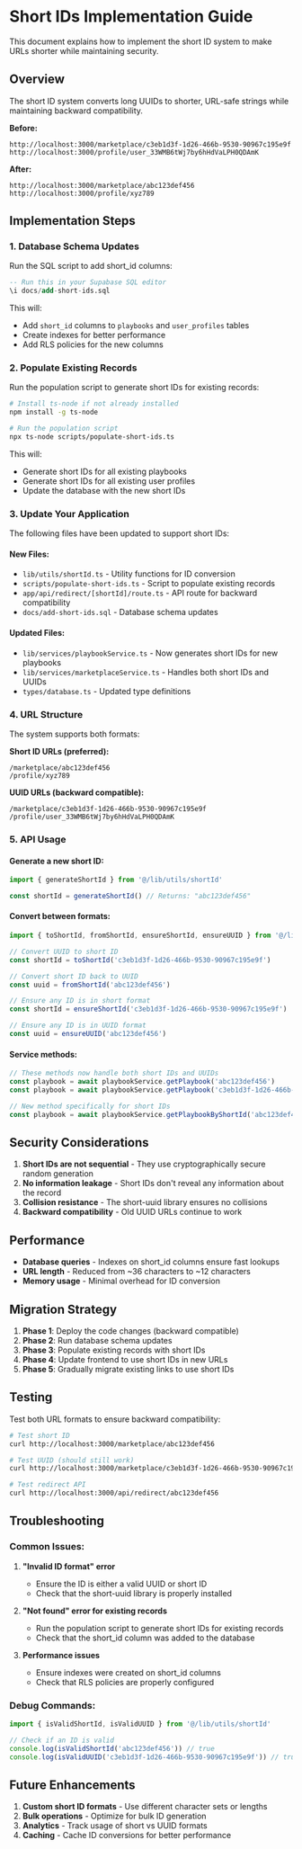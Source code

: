 # Short IDs Implementation Guide

This document explains how to implement the short ID system to make URLs shorter while maintaining security.

## Overview

The short ID system converts long UUIDs to shorter, URL-safe strings while maintaining backward compatibility.

**Before:**
```
http://localhost:3000/marketplace/c3eb1d3f-1d26-466b-9530-90967c195e9f
http://localhost:3000/profile/user_33WMB6tWj7by6hHdVaLPH0QDAmK
```

**After:**
```
http://localhost:3000/marketplace/abc123def456
http://localhost:3000/profile/xyz789
```

## Implementation Steps

### 1. Database Schema Updates

Run the SQL script to add short_id columns:

```sql
-- Run this in your Supabase SQL editor
\i docs/add-short-ids.sql
```

This will:
- Add `short_id` columns to `playbooks` and `user_profiles` tables
- Create indexes for better performance
- Add RLS policies for the new columns

### 2. Populate Existing Records

Run the population script to generate short IDs for existing records:

```bash
# Install ts-node if not already installed
npm install -g ts-node

# Run the population script
npx ts-node scripts/populate-short-ids.ts
```

This will:
- Generate short IDs for all existing playbooks
- Generate short IDs for all existing user profiles
- Update the database with the new short IDs

### 3. Update Your Application

The following files have been updated to support short IDs:

#### New Files:
- `lib/utils/shortId.ts` - Utility functions for ID conversion
- `scripts/populate-short-ids.ts` - Script to populate existing records
- `app/api/redirect/[shortId]/route.ts` - API route for backward compatibility
- `docs/add-short-ids.sql` - Database schema updates

#### Updated Files:
- `lib/services/playbookService.ts` - Now generates short IDs for new playbooks
- `lib/services/marketplaceService.ts` - Handles both short IDs and UUIDs
- `types/database.ts` - Updated type definitions

### 4. URL Structure

The system supports both formats:

**Short ID URLs (preferred):**
```
/marketplace/abc123def456
/profile/xyz789
```

**UUID URLs (backward compatible):**
```
/marketplace/c3eb1d3f-1d26-466b-9530-90967c195e9f
/profile/user_33WMB6tWj7by6hHdVaLPH0QDAmK
```

### 5. API Usage

#### Generate a new short ID:
```typescript
import { generateShortId } from '@/lib/utils/shortId'

const shortId = generateShortId() // Returns: "abc123def456"
```

#### Convert between formats:
```typescript
import { toShortId, fromShortId, ensureShortId, ensureUUID } from '@/lib/utils/shortId'

// Convert UUID to short ID
const shortId = toShortId('c3eb1d3f-1d26-466b-9530-90967c195e9f')

// Convert short ID back to UUID
const uuid = fromShortId('abc123def456')

// Ensure any ID is in short format
const shortId = ensureShortId('c3eb1d3f-1d26-466b-9530-90967c195e9f')

// Ensure any ID is in UUID format
const uuid = ensureUUID('abc123def456')
```

#### Service methods:
```typescript
// These methods now handle both short IDs and UUIDs
const playbook = await playbookService.getPlaybook('abc123def456')
const playbook = await playbookService.getPlaybook('c3eb1d3f-1d26-466b-9530-90967c195e9f')

// New method specifically for short IDs
const playbook = await playbookService.getPlaybookByShortId('abc123def456')
```

## Security Considerations

1. **Short IDs are not sequential** - They use cryptographically secure random generation
2. **No information leakage** - Short IDs don't reveal any information about the record
3. **Collision resistance** - The short-uuid library ensures no collisions
4. **Backward compatibility** - Old UUID URLs continue to work

## Performance

- **Database queries** - Indexes on short_id columns ensure fast lookups
- **URL length** - Reduced from ~36 characters to ~12 characters
- **Memory usage** - Minimal overhead for ID conversion

## Migration Strategy

1. **Phase 1**: Deploy the code changes (backward compatible)
2. **Phase 2**: Run database schema updates
3. **Phase 3**: Populate existing records with short IDs
4. **Phase 4**: Update frontend to use short IDs in new URLs
5. **Phase 5**: Gradually migrate existing links to use short IDs

## Testing

Test both URL formats to ensure backward compatibility:

```bash
# Test short ID
curl http://localhost:3000/marketplace/abc123def456

# Test UUID (should still work)
curl http://localhost:3000/marketplace/c3eb1d3f-1d26-466b-9530-90967c195e9f

# Test redirect API
curl http://localhost:3000/api/redirect/abc123def456
```

## Troubleshooting

### Common Issues:

1. **"Invalid ID format" error**
   - Ensure the ID is either a valid UUID or short ID
   - Check that the short-uuid library is properly installed

2. **"Not found" error for existing records**
   - Run the population script to generate short IDs for existing records
   - Check that the short_id column was added to the database

3. **Performance issues**
   - Ensure indexes were created on short_id columns
   - Check that RLS policies are properly configured

### Debug Commands:

```typescript
import { isValidShortId, isValidUUID } from '@/lib/utils/shortId'

// Check if an ID is valid
console.log(isValidShortId('abc123def456')) // true
console.log(isValidUUID('c3eb1d3f-1d26-466b-9530-90967c195e9f')) // true
```

## Future Enhancements

1. **Custom short ID formats** - Use different character sets or lengths
2. **Bulk operations** - Optimize for bulk ID generation
3. **Analytics** - Track usage of short vs UUID formats
4. **Caching** - Cache ID conversions for better performance


